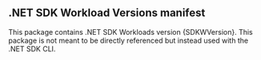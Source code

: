 ﻿## .NET SDK Workload Versions manifest

This package contains .NET SDK Workloads version {SDKWVersion}. This package is not meant to be directly referenced but instead used with the .NET SDK CLI.
